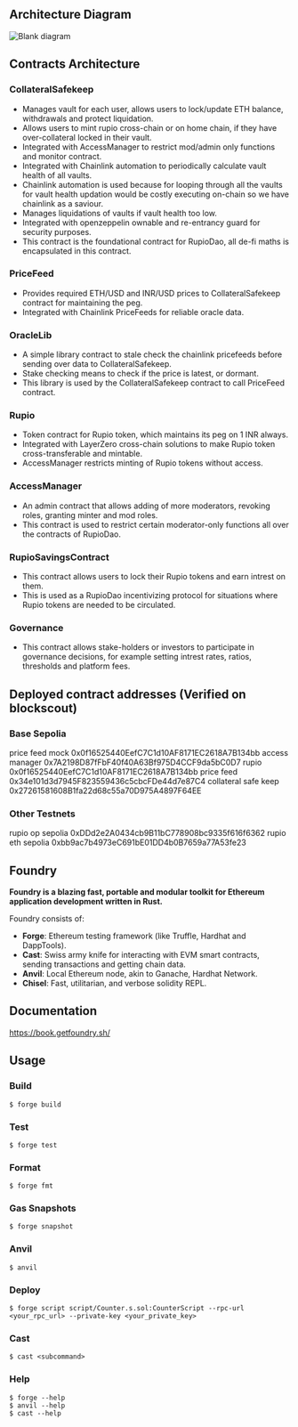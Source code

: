 ## Architecture Diagram
![Blank diagram](https://github.com/user-attachments/assets/e84af58a-7e70-4577-903f-e0555224cc04)
## Contracts Architecture
### CollateralSafekeep
- Manages vault for each user, allows users to lock/update ETH balance, withdrawals and protect liquidation.
- Allows users to mint rupio cross-chain or on home chain, if they have over-collateral locked in their vault.
- Integrated with AccessManager to restrict mod/admin only functions and monitor contract.
- Integrated with Chainlink automation to periodically calculate vault health of all vaults.
- Chainlink automation is used because for looping through all the vaults for vault health updation would be costly executing on-chain so we have chainlink as a saviour.
- Manages liquidations of vaults if vault health too low.
- Integrated with openzeppelin ownable and re-entrancy guard for security purposes.
- This contract is the foundational contract for RupioDao, all de-fi maths is encapsulated in this contract.
### PriceFeed
- Provides required ETH/USD and INR/USD prices to CollateralSafekeep contract for maintaining the peg.
- Integrated with Chainlink PriceFeeds for reliable oracle data.
### OracleLib
- A simple library contract to stale check the chainlink pricefeeds before sending over data to CollateralSafekeep.
- Stake checking means to check if the price is latest, or dormant.
- This library is used by the CollateralSafekeep contract to call PriceFeed contract.
### Rupio
- Token contract for Rupio token, which maintains its peg on 1 INR always.
- Integrated with LayerZero cross-chain solutions to make Rupio token cross-transferable and mintable.
- AccessManager restricts minting of Rupio tokens without access.
### AccessManager
- An admin contract that allows adding of more moderators, revoking roles, granting minter and mod roles.
- This contract is used to restrict certain moderator-only functions all over the contracts of RupioDao.
### RupioSavingsContract
- This contract allows users to lock their Rupio tokens and earn intrest on them.
- This is used as a RupioDao incentivizing protocol for situations where Rupio tokens are needed to be circulated.
### Governance
- This contract allows stake-holders or investors to participate in governance decisions, for example setting intrest rates, ratios, thresholds and platform fees.

## Deployed contract addresses (Verified on blockscout)
### Base Sepolia
price feed mock 0x0f16525440EefC7C1d10AF8171EC2618A7B134bb
access manager 0x7A2198D87fFbF40f40A63Bf975D4CCF9da5bC0D7
rupio 0x0f16525440EefC7C1d10AF8171EC2618A7B134bb
price feed 0x34e101d3d7945F823559436c5cbcFDe44d7e87C4
collateral safe keep 0x27261581608B1fa22d68c55a70D975A4897F64EE
### Other Testnets
rupio op sepolia 0xDDd2e2A0434cb9B11bC778908bc9335f616f6362
rupio eth sepolia 0xbb9ac7b4973eC691bE01DD4b0B7659a77A53fe23

## Foundry

**Foundry is a blazing fast, portable and modular toolkit for Ethereum application development written in Rust.**

Foundry consists of:

- **Forge**: Ethereum testing framework (like Truffle, Hardhat and DappTools).
- **Cast**: Swiss army knife for interacting with EVM smart contracts, sending transactions and getting chain data.
- **Anvil**: Local Ethereum node, akin to Ganache, Hardhat Network.
- **Chisel**: Fast, utilitarian, and verbose solidity REPL.

## Documentation

https://book.getfoundry.sh/

## Usage

### Build

```shell
$ forge build
```

### Test

```shell
$ forge test
```

### Format

```shell
$ forge fmt
```

### Gas Snapshots

```shell
$ forge snapshot
```

### Anvil

```shell
$ anvil
```

### Deploy

```shell
$ forge script script/Counter.s.sol:CounterScript --rpc-url <your_rpc_url> --private-key <your_private_key>
```

### Cast

```shell
$ cast <subcommand>
```

### Help

```shell
$ forge --help
$ anvil --help
$ cast --help
```


